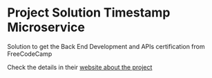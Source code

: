 # Project Solution Timestamp Microservice

Solution to get the Back End Development and APIs certification from FreeCodeCamp

Check the details in their [website about the project](https://www.freecodecamp.org/learn/back-end-development-and-apis/back-end-development-and-apis-projects/timestamp-microservice)
